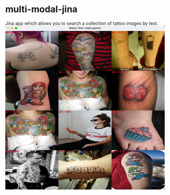 # multi-modal-jina

Jina app which allows you to search a collection of tattoo images by text. 
![video_games_query](docs/usage/video_games.jpg)
